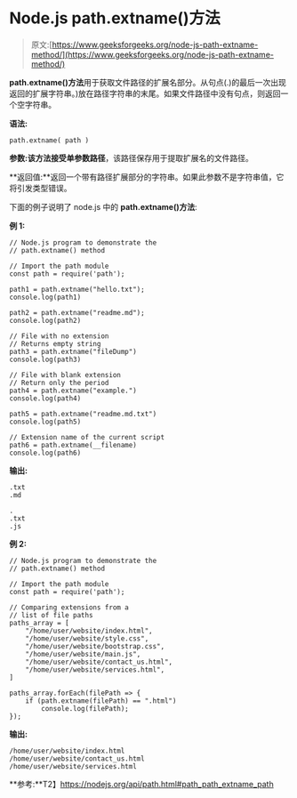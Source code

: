 # Node.js path.extname()方法

> 原文:[https://www.geeksforgeeks.org/node-js-path-extname-method/](https://www.geeksforgeeks.org/node-js-path-extname-method/)

**path.extname()方法**用于获取文件路径的扩展名部分。从句点(.)的最后一次出现返回的扩展字符串。)放在路径字符串的末尾。如果文件路径中没有句点，则返回一个空字符串。

**语法:**

```
path.extname( path )
```

**参数:**该方法接受单参数**路径**，该路径保存用于提取扩展名的文件路径。

**返回值:**返回一个带有路径扩展部分的字符串。如果此参数不是字符串值，它将引发类型错误。

下面的例子说明了 node.js 中的 **path.extname()方法**:

**例 1:**

```
// Node.js program to demonstrate the   
// path.extname() method

// Import the path module
const path = require('path');

path1 = path.extname("hello.txt");
console.log(path1)

path2 = path.extname("readme.md");
console.log(path2)

// File with no extension
// Returns empty string
path3 = path.extname("fileDump")
console.log(path3)

// File with blank extension
// Return only the period
path4 = path.extname("example.")
console.log(path4)

path5 = path.extname("readme.md.txt")
console.log(path5)

// Extension name of the current script
path6 = path.extname(__filename)
console.log(path6)
```

**输出:**

```
.txt
.md

.
.txt
.js
```

**例 2:**

```
// Node.js program to demonstrate the   
// path.extname() method

// Import the path module
const path = require('path');

// Comparing extensions from a
// list of file paths
paths_array = [
    "/home/user/website/index.html",
    "/home/user/website/style.css",
    "/home/user/website/bootstrap.css",
    "/home/user/website/main.js",
    "/home/user/website/contact_us.html",
    "/home/user/website/services.html",
]

paths_array.forEach(filePath => {
    if (path.extname(filePath) == ".html")
        console.log(filePath);
});
```

**输出:**

```
/home/user/website/index.html
/home/user/website/contact_us.html
/home/user/website/services.html
```

**参考:**T2】https://nodejs.org/api/path.html#path_path_extname_path